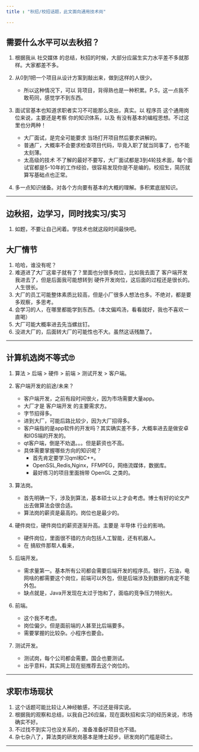 ```yaml
---
title : "秋招/校招话题，此文面向通用技术岗"

---
```


## 需要什么水平可以去秋招？

1. 根据我从 社交媒体 的总结，秋招的时候，大部分应届生实力水平差不多就那样。大家都差不多。
2. 从0到1把一个项目从设计方案到敲出来，做到这样的人很少。
    - 所以这种情况下，可以 背项目，背得熟也是一种积累。P.S，这一点我不敢苟同，感觉学不到东西。
3. 面试官基本也知道求职者实习不可能那么突出，真实。以 程序员 这个通用岗位来说，主要还是考察 你的知识体系，以及 有没有基本的编程思想。不过这里也分两种！
    - 大厂面试，是完全可能要求 当场打开项目然后要求讲解的。
    - 普通厂，大概率不会要求检查项目代码，毕竟入职了就当同事了，也不能太刻薄。
    - 太高级的技术 不了解的最好不要写，大厂面试都是3到4轮技术面，每个面试官都是5-10年的工作经验，很容易发现你是不是编的。校招生，简历就算写基础点也正常。

4. 多一点知识储备。对各个方向要有基本的大概的理解。多积累底层知识。

---

## 边秋招，边学习，同时找实习/实习

1. 如题，不要让自己闲着。学技术也就这段时间最快吧。


## 大厂情节

1. 哈哈，谁没有呢？
2. 难道进了大厂这辈子就有了？里面也分很多岗位，比如我去面了 客户端开发 我进去了，但是后面我可能想转到 硬件开发岗位，这后面的过程还是很长的。人生很长。
3. 大厂的员工可能整体素质比较高，但是小厂很多人想法也多。不绝对，都是要多观察，多思考。
4. 会学习的人，在哪里都能学到东西。（本文偏鸡汤，看看就好，我也不喜欢一直喝）
5. 大厂可能大概率进去先当螺丝钉。
6. 没进大厂的，后面转大厂的可能性也不大。虽然这话残酷了。



---

## 计算机选岗不等式🙄

1. 算法 > 后端 > 硬件 > 前端 > 测试开发 > 客户端。
2. 客户端开发的前途/未来？

    - 客户端开发，之前有段时间很火，因为市场需要大量app。
    - 大厂才是 客户端开发 的主要需求方。
    - 字节招得多。
    - 进到大厂，可能后路比较少，因为大厂招得多。
    - 客户端指的是app软件的开发吗？其实确实差不多，大概率进去是做安卓和IOS端的开发的。
    - qt客户端，倒是不劝退。。。但是薪资也不高。
    - 具体需要掌握哪些方向的知识呢？
        - 首先肯定要学习qml和C++。
        - OpenSSL,Redis,Nginx，FFMPEG，网络流媒体，数据库。
        - 最好练习的项目里面捎带 OpenGL 之类的。
3. 算法岗。

    - 首先明确一下，涉及到算法，基本硕士以上才会考虑。博士有好的论文产出去做算法会很合适。
    - 算法岗的薪资是最高的。岗位也是最少的。
4. 硬件岗位，硬件岗位的薪资逐渐升高。主要是 半导体 行业的影响。
    - 硬件岗位，里面很不错的方向包括人工智能，还有机器人。
    - 在 搞软件那帮人看来，
5. 后端开发。

    - 需求量第一。基本所有公司都会需要后端开发的程序员。银行，石油，电网啥的都需要这个岗位，前端可以外包，但是后端涉及到数据的肯定不能外包。
    - 缺点就是，Java开发现在太过于饱和了，面临的竞争压力特别大。
6. 前端。
    - 这个我不考虑。
    - 岗位偏少。但是面前端的人甚至比后端要多。
    - 需要掌握的比较杂。小程序也要会。
7. 测试开发。
    - 测试岗，每个公司都会需要。国企也要测试。
    - 出乎意料，其实网上现在挺推荐去这个岗位的。





---



## 求职市场现状

1. 这个话题可能比较让人神经敏感，不过还是得实说。
2. 根据我的观察和总结，以我自己26应届，现在面秋招和实习的经历来说，市场确实不好。
3. 不过找不到实习也没关系的，准备准备好项目也不错。
4. 杂七杂八了，算法类的研发岗基本是博士起步。研发岗的门槛是硕士。


---
